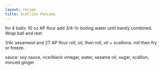 ```yaml
---
layout: recipe
title: Scallion Pancake
---
```

for 4 balls:
10 oz AP flour add 3/4-1c boiling water until barely combined. Wrap ball and rest

1/4c sesameoil and 2T AP flour
roll, oil, then roll, oil + scallions. roll then fry or freeze.

sauce: soy sauce, rice/black vinegar, water, sesame oil, sugar, scallion, minced ginger
